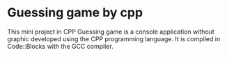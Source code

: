 # Guessing game by cpp

This mini project in CPP Guessing game is a console application without graphic developed using the CPP programming language. It is compiled in Code::Blocks with the GCC compiler. 
